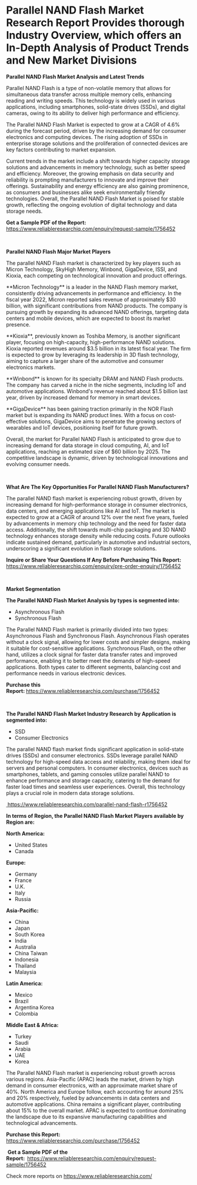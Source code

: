<p><h1>Parallel NAND Flash Market Research Report Provides thorough Industry Overview, which offers an In-Depth Analysis of Product Trends and New Market Divisions</h1></p><p><strong>Parallel NAND Flash Market Analysis and Latest Trends</strong></p>
<p><p>Parallel NAND Flash is a type of non-volatile memory that allows for simultaneous data transfer across multiple memory cells, enhancing reading and writing speeds. This technology is widely used in various applications, including smartphones, solid-state drives (SSDs), and digital cameras, owing to its ability to deliver high performance and efficiency.</p><p>The Parallel NAND Flash Market is expected to grow at a CAGR of 4.6% during the forecast period, driven by the increasing demand for consumer electronics and computing devices. The rising adoption of SSDs in enterprise storage solutions and the proliferation of connected devices are key factors contributing to market expansion. </p><p>Current trends in the market include a shift towards higher capacity storage solutions and advancements in memory technology, such as better speed and efficiency. Moreover, the growing emphasis on data security and reliability is prompting manufacturers to innovate and improve their offerings. Sustainability and energy efficiency are also gaining prominence, as consumers and businesses alike seek environmentally friendly technologies. Overall, the Parallel NAND Flash Market is poised for stable growth, reflecting the ongoing evolution of digital technology and data storage needs.</p></p>
<p><strong>Get a Sample PDF of the Report:&nbsp;</strong> <a href="https://www.reliableresearchiq.com/enquiry/request-sample/1756452?utm_campaign=3180&utm_medium=2&utm_source=Github&utm_content=ia&utm_term=06042025&utm_id=parallel-nand-flash">https://www.reliableresearchiq.com/enquiry/request-sample/1756452</a></p>
<p>&nbsp;</p>
<p><strong>Parallel NAND Flash Major Market Players</strong></p>
<p><p>The parallel NAND Flash market is characterized by key players such as Micron Technology, SkyHigh Memory, Winbond, GigaDevice, ISSI, and Kioxia, each competing on technological innovation and product offerings.</p><p>**Micron Technology** is a leader in the NAND Flash memory market, consistently driving advancements in performance and efficiency. In the fiscal year 2022, Micron reported sales revenue of approximately $30 billion, with significant contributions from NAND products. The company is pursuing growth by expanding its advanced NAND offerings, targeting data centers and mobile devices, which are expected to boost its market presence.</p><p>**Kioxia**, previously known as Toshiba Memory, is another significant player, focusing on high-capacity, high-performance NAND solutions. Kioxia reported revenues around $3.5 billion in its latest fiscal year. The firm is expected to grow by leveraging its leadership in 3D flash technology, aiming to capture a larger share of the automotive and consumer electronics markets.</p><p>**Winbond** is known for its specialty DRAM and NAND Flash products. The company has carved a niche in the niche segments, including IoT and automotive applications. Winbond's revenue reached about $1.5 billion last year, driven by increased demand for memory in smart devices.</p><p>**GigaDevice** has been gaining traction primarily in the NOR Flash market but is expanding its NAND product lines. With a focus on cost-effective solutions, GigaDevice aims to penetrate the growing sectors of wearables and IoT devices, positioning itself for future growth.</p><p>Overall, the market for Parallel NAND Flash is anticipated to grow due to increasing demand for data storage in cloud computing, AI, and IoT applications, reaching an estimated size of $60 billion by 2025. The competitive landscape is dynamic, driven by technological innovations and evolving consumer needs.</p></p>
<p>&nbsp;</p>
<p><strong>What Are The Key Opportunities For Parallel NAND Flash Manufacturers?</strong></p>
<p><p>The parallel NAND flash market is experiencing robust growth, driven by increasing demand for high-performance storage in consumer electronics, data centers, and emerging applications like AI and IoT. The market is expected to grow at a CAGR of around 12% over the next five years, fueled by advancements in memory chip technology and the need for faster data access. Additionally, the shift towards multi-chip packaging and 3D NAND technology enhances storage density while reducing costs. Future outlooks indicate sustained demand, particularly in automotive and industrial sectors, underscoring a significant evolution in flash storage solutions.</p></p>
<p><strong>Inquire or Share Your Questions If Any Before Purchasing This Report:</strong> <a href="https://www.reliableresearchiq.com/enquiry/pre-order-enquiry/1756452?utm_campaign=3180&utm_medium=2&utm_source=Github&utm_content=ia&utm_term=06042025&utm_id=parallel-nand-flash">https://www.reliableresearchiq.com/enquiry/pre-order-enquiry/1756452</a></p>
<p>&nbsp;</p>
<p><strong>Market Segmentation</strong></p>
<p><strong>The Parallel NAND Flash Market Analysis by types is segmented into:</strong></p>
<p><ul><li>Asynchronous Flash</li><li>Synchronous Flash</li></ul></p>
<p><p>The Parallel NAND Flash market is primarily divided into two types: Asynchronous Flash and Synchronous Flash. Asynchronous Flash operates without a clock signal, allowing for lower costs and simpler designs, making it suitable for cost-sensitive applications. Synchronous Flash, on the other hand, utilizes a clock signal for faster data transfer rates and improved performance, enabling it to better meet the demands of high-speed applications. Both types cater to different segments, balancing cost and performance needs in various electronic devices.</p></p>
<p><strong>Purchase this Report:&nbsp;</strong><a href="https://www.reliableresearchiq.com/purchase/1756452?utm_campaign=3180&utm_medium=2&utm_source=Github&utm_content=ia&utm_term=06042025&utm_id=parallel-nand-flash">https://www.reliableresearchiq.com/purchase/1756452</a></p>
<p>&nbsp;</p>
<p><strong>The Parallel NAND Flash Market Industry Research by Application is segmented into:</strong></p>
<p><ul><li>SSD</li><li>Consumer Electronics</li></ul></p>
<p><p>The parallel NAND flash market finds significant application in solid-state drives (SSDs) and consumer electronics. SSDs leverage parallel NAND technology for high-speed data access and reliability, making them ideal for servers and personal computers. In consumer electronics, devices such as smartphones, tablets, and gaming consoles utilize parallel NAND to enhance performance and storage capacity, catering to the demand for faster load times and seamless user experiences. Overall, this technology plays a crucial role in modern data storage solutions.</p></p>
<p><a href="https://www.reliableresearchiq.com/parallel-nand-flash-r1756452?utm_campaign=3180&utm_medium=2&utm_source=Github&utm_content=ia&utm_term=06042025&utm_id=parallel-nand-flash">&nbsp;https://www.reliableresearchiq.com/parallel-nand-flash-r1756452</a></p>
<p><strong>In terms of Region, the Parallel NAND Flash Market Players available by Region are:</strong></p>
<p>
    <p> <strong> North America: </strong>
        <ul>
            <li>United States</li>
            <li>Canada</li>
        </ul>
        </p> 
    <p> <strong> Europe: </strong>
        <ul>
            <li>Germany</li>
            <li>France</li>
            <li>U.K.</li>
            <li>Italy</li>
            <li>Russia</li>
        </ul>
        </p> 
    <p> <strong> Asia-Pacific: </strong>
        <ul>
            <li>China</li>
            <li>Japan</li>
            <li>South Korea</li>
            <li>India</li>
            <li>Australia</li>
            <li>China Taiwan</li>
            <li>Indonesia</li>
            <li>Thailand</li>
            <li>Malaysia</li>
        </ul>
        </p> 
    <p> <strong> Latin America: </strong>
        <ul>
            <li>Mexico</li>
            <li>Brazil</li>
            <li>Argentina Korea</li>
            <li>Colombia</li>
        </ul>
        </p> 
    <p> <strong> Middle East & Africa: </strong>
        <ul>
            <li>Turkey</li>
            <li>Saudi</li>
            <li>Arabia</li>
            <li>UAE</li>
            <li>Korea</li>
        </ul>
    </p>
    </p>
<p><p>The Parallel NAND Flash market is experiencing robust growth across various regions. Asia-Pacific (APAC) leads the market, driven by high demand in consumer electronics, with an approximate market share of 40%. North America and Europe follow, each accounting for around 25% and 20% respectively, fueled by advancements in data centers and automotive applications. China remains a significant player, contributing about 15% to the overall market. APAC is expected to continue dominating the landscape due to its expansive manufacturing capabilities and technological advancements.</p></p>
<p><strong>Purchase this Report: </strong><a href="https://www.reliableresearchiq.com/purchase/1756452?utm_campaign=3180&utm_medium=2&utm_source=Github&utm_content=ia&utm_term=06042025&utm_id=parallel-nand-flash">https://www.reliableresearchiq.com/purchase/1756452</a></p>
<p>&nbsp;<strong>Get a Sample PDF of the Report:&nbsp;&nbsp;</strong><a href="https://www.reliableresearchiq.com/enquiry/request-sample/1756452?utm_campaign=3180&utm_medium=2&utm_source=Github&utm_content=ia&utm_term=06042025&utm_id=parallel-nand-flash">https://www.reliableresearchiq.com/enquiry/request-sample/1756452</a></p>
<p><strong></strong></p>
<p>Check more reports on <a href="https://www.reliableresearchiq.com/?utm_campaign=3180&utm_medium=2&utm_source=Github&utm_content=ia&utm_term=06042025&utm_id=parallel-nand-flash">https://www.reliableresearchiq.com/</a></p>